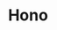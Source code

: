 ---
blog: https://blog.cloudflare.com/
codehost: https://github.com/honojs
logohandle: honodev
sort: hono
title: Hono
twitter: https://x.com/honojs
website: https://hono.dev/
---
